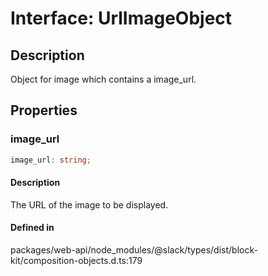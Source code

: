 # Interface: UrlImageObject

## Description

Object for image which contains a image_url.

## Properties

### image\_url

```ts
image_url: string;
```

#### Description

The URL of the image to be displayed.

#### Defined in

packages/web-api/node\_modules/@slack/types/dist/block-kit/composition-objects.d.ts:179
